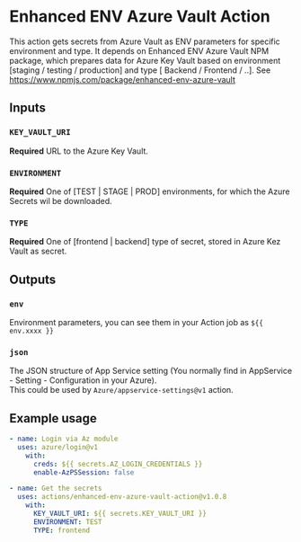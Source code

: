 # Enhanced ENV Azure Vault Action

This action gets secrets from Azure Vault as ENV parameters for specific environment and type.
It depends on Enhanced ENV Azure Vault NPM package, which prepares data for Azure Key Vault based on environment [staging / testing / production] and type [ Backend / Frontend / ..].
See https://www.npmjs.com/package/enhanced-env-azure-vault
## Inputs

### `KEY_VAULT_URI`

**Required** URL to the Azure Key Vault.

### `ENVIRONMENT`

**Required** One of [TEST | STAGE | PROD] environments, for which the Azure Secrets wil be downloaded.

### `TYPE`

**Required** One of [frontend | backend] type of secret, stored in Azure Kez Vault as secret.

## Outputs

### `env`

Environment parameters, you can see them in your Action job as `${{ env.xxxx }}`

### `json`

The JSON structure of App Service setting (You normally find in AppService - Setting - Configuration in your Azure).   
This could be used by `Azure/appservice-settings@v1` action.

## Example usage

```yaml
- name: Login via Az module
  uses: azure/login@v1
    with:
      creds: ${{ secrets.AZ_LOGIN_CREDENTIALS }}
      enable-AzPSSession: false

- name: Get the secrets
  uses: actions/enhanced-env-azure-vault-action@v1.0.8
    with:
      KEY_VAULT_URI: ${{ secrets.KEY_VAULT_URI }}
      ENVIRONMENT: TEST
      TYPE: frontend
```
